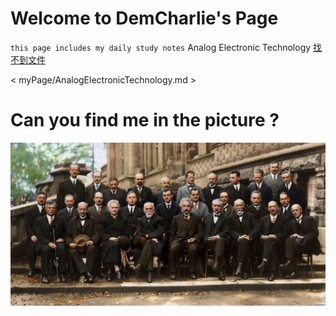 # Welcome to DemCharlie's Page

`this page includes my daily study notes`
Analog Electronic Technology [找不到文件](./AnalogElectronicTechnology.md)

<  myPage/AnalogElectronicTechnology.md  >

# Can you find me in the picture ?

![meeting](./索维尔会议.jpg)
